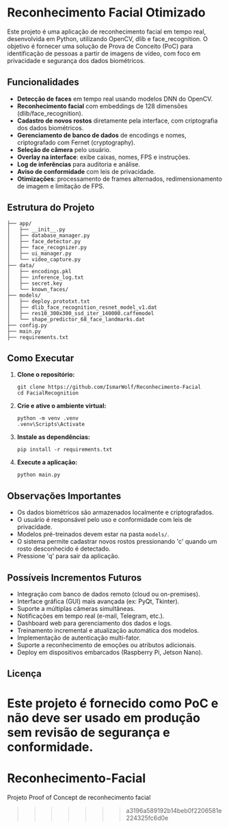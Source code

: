 # Reconhecimento Facial Otimizado

Este projeto é uma aplicação de reconhecimento facial em tempo real, desenvolvida em Python, utilizando OpenCV, dlib e face_recognition. O objetivo é fornecer uma solução de Prova de Conceito (PoC) para identificação de pessoas a partir de imagens de vídeo, com foco em privacidade e segurança dos dados biométricos.

## Funcionalidades

- **Detecção de faces** em tempo real usando modelos DNN do OpenCV.
- **Reconhecimento facial** com embeddings de 128 dimensões (dlib/face_recognition).
- **Cadastro de novos rostos** diretamente pela interface, com criptografia dos dados biométricos.
- **Gerenciamento de banco de dados** de encodings e nomes, criptografado com Fernet (cryptography).
- **Seleção de câmera** pelo usuário.
- **Overlay na interface**: exibe caixas, nomes, FPS e instruções.
- **Log de inferências** para auditoria e análise.
- **Aviso de conformidade** com leis de privacidade.
- **Otimizações**: processamento de frames alternados, redimensionamento de imagem e limitação de FPS.

## Estrutura do Projeto

```
├── app/
│   ├── __init__.py
│   ├── database_manager.py
│   ├── face_detector.py
│   ├── face_recognizer.py
│   ├── ui_manager.py
│   └── video_capture.py
├── data/
│   ├── encodings.pkl
│   ├── inference_log.txt
│   ├── secret.key
│   └── known_faces/
├── models/
│   ├── deploy.prototxt.txt
│   ├── dlib_face_recognition_resnet_model_v1.dat
│   ├── res10_300x300_ssd_iter_140000.caffemodel
│   └── shape_predictor_68_face_landmarks.dat
├── config.py
├── main.py
├── requirements.txt
```

## Como Executar

1. **Clone o repositório:**
   ```
   git clone https://github.com/IsmarWolf/Reconhecimento-Facial
   cd FacialRecognition
   ```
2. **Crie e ative o ambiente virtual:**
   ```
   python -m venv .venv
   .venv\Scripts\Activate
   ```
3. **Instale as dependências:**
   ```
   pip install -r requirements.txt
   ```
4. **Execute a aplicação:**
   ```
   python main.py
   ```

## Observações Importantes
- Os dados biométricos são armazenados localmente e criptografados.
- O usuário é responsável pelo uso e conformidade com leis de privacidade.
- Modelos pré-treinados devem estar na pasta `models/`.
- O sistema permite cadastrar novos rostos pressionando 'c' quando um rosto desconhecido é detectado.
- Pressione 'q' para sair da aplicação.

## Possíveis Incrementos Futuros
- Integração com banco de dados remoto (cloud ou on-premises).
- Interface gráfica (GUI) mais avançada (ex: PyQt, Tkinter).
- Suporte a múltiplas câmeras simultâneas.
- Notificações em tempo real (e-mail, Telegram, etc.).
- Dashboard web para gerenciamento dos dados e logs.
- Treinamento incremental e atualização automática dos modelos.
- Implementação de autenticação multi-fator.
- Suporte a reconhecimento de emoções ou atributos adicionais.
- Deploy em dispositivos embarcados (Raspberry Pi, Jetson Nano).

## Licença
Este projeto é fornecido como PoC e não deve ser usado em produção sem revisão de segurança e conformidade.
=======
# Reconhecimento-Facial
Projeto Proof of Concept de reconhecimento facial
>>>>>>> a3196a589192b14beb0f2206581e224325fc6d0e
